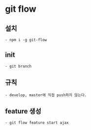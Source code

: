 # git flow

## 설치

    - npm i -g git-flow

## init

    - git branch

## 규칙

    - develop, master에 직접 push하지 않는다.

## feature 생성

    - git flow feature start ajax

